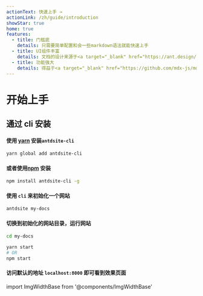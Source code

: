 ```yaml
---
actionText: 快速上手 →
actionLink: /zh/guide/introduction
showStar: true
home: true
features:
  - title: 门槛底
    details: 只需要简单配置和会一些markdown语法就能快速上手
  - title: UI组件丰富
    details: 文档的设计来源于<a target="_blank" href="https://ant.design/docs/react/introduce-cn">Ant Design</a>网站，不仅界面美观，还能直接使用所有的Ant Design 组件。
  - title: 功能强大
    details: 得益于<a target="_blank" href="https://github.com/mdx-js/mdx">mdx</a>，我们可以在markdown里使用JSX。
---
```


# 开始上手

## 通过 cli 安装

#### 使用 [yarn](https://yarnpkg.com) 安装`antdsite-cli`

```bash
yarn global add antdsite-cli
```

#### 或者使用[npm](https://docs.npmjs.com/cli/install.html) 安装

```bash
npm install antdsite-cli -g
```

#### 使用 `cli` 来初始化一个网站

```bash
antdsite my-docs
```

#### 切换到初始化的网站目录，运行网站

```bash
cd my-docs

yarn start
# OR
npm start
```

#### 访问默认的地址 `localhost:8000` 即可看到效果页面

import ImgWidthBase from '@components/ImgWidthBase'

<p align="center">
<ImgWidthBase url="screenshot.png" width={700}/>
</p>
